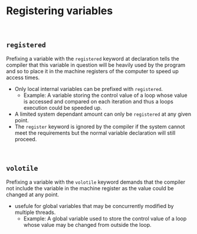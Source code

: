 # Registering variables 

<br>


## `registered`

Prefixing a variable with the `registered` keyword at declaration tells the compiler that this variable in question will be heavily used by the program and so to place it in the machine registers of the computer to speed up access times. 


- Only local internal variables can be prefixed with `registered`.
  - Example: A variable storing the control value of a loop whose value is accessed and compared on each iteration and thus a loops execution could be speeded up.  
- A limited system dependant amount can only be `registered` at any given point.
- The `register` keyword is ignored by the compiler if the system cannot meet the requirements but the normal variable declaration will still proceed. 

<br>

## `volotile`

Prefixing a variable with the `volotile` keyword demands that the compiler not include the variable in the machine register as the value could be changed at any point.

- usefule for global variables that may be concurrently modified by multiple threads.
  - Example: A global variable used to store the control value of a loop whose value may be changed from outside the loop.